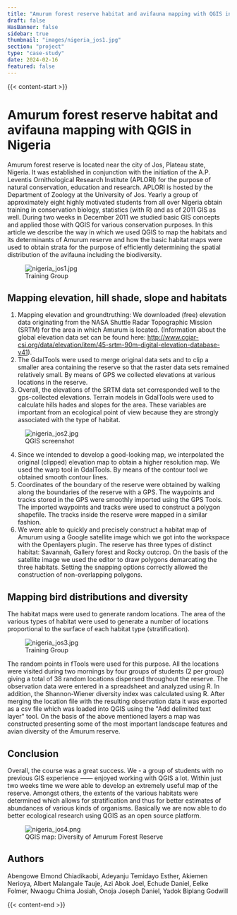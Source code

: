 ```yaml
---
title: "Amurum forest reserve habitat and avifauna mapping with QGIS in Nigeria"
draft: false
HasBanner: false
sidebar: true
thumbnail: "images/nigeria_jos1.jpg"
section: "project"
type: "case-study"
date: 2024-02-16
featured: false
---
```

{{< content-start >}}

# Amurum forest reserve habitat and avifauna mapping with QGIS in Nigeria

Amurum forest reserve is located near the city of Jos, Plateau state, Nigeria. It was established in conjunction with the initiation of the A.P. Leventis Ornithological Research Institute (APLORI) for the purpose of natural conservation, education and research. APLORI is hosted by the Department of Zoology at the University of Jos. Yearly a group of approximately eight highly motivated students from all over Nigeria obtain training in conservation biology, statistics (with R) and as of 2011 GIS as well. During two weeks in December 2011 we studied basic GIS concepts and applied those with QGIS for various conservation purposes. In this article we describe the way in which we used QGIS to map the habitats and its determinants of Amurum reserve and how the basic habitat maps were used to obtain strata for the purpose of efficiently determining the spatial distribution of the avifauna including the biodiversity.

<figure>
<img src="../images/nigeria_jos1.jpg" class="align-right" alt="nigeria_jos1.jpg" />
<figcaption>Training Group</figcaption>
</figure>

## Mapping elevation, hill shade, slope and habitats

1)  Mapping elevation and groundtruthing: We downloaded (free) elevation data originating from the NASA Shuttle Radar Topographic Mission (SRTM) for the area in which Amurum is located. (Information about the global elevation data set can be found here: <http://www.cgiar-csi.org/data/elevation/item/45-srtm-90m-digital-elevation-database-v41>).
2)  The GdalTools were used to merge original data sets and to clip a smaller area containing the reserve so that the raster data sets remained relatively small. By means of GPS we collected elevations at various locations in the reserve.
3)  Overall, the elevations of the SRTM data set corresponded well to the gps-collected elevations. Terrain models in GdalTools were used to calculate hills hades and slopes for the area. These variables are important from an ecological point of view because they are strongly associated with the type of habitat.

<figure>
<img src="../images/nigeria_jos2.jpg" class="align-right" alt="nigeria_jos2.jpg" />
<figcaption>QGIS screenshot</figcaption>
</figure>

4)  Since we intended to develop a good-looking map, we interpolated the original (clipped) elevation map to obtain a higher resolution map. We used the warp tool in GdalTools. By means of the contour tool we obtained smooth contour lines.
5)  Coordinates of the boundary of the reserve were obtained by walking along the boundaries of the reserve with a GPS. The waypoints and tracks stored in the GPS were smoothly imported using the GPS Tools. The imported waypoints and tracks were used to construct a polygon shapefile. The tracks inside the reserve were mapped in a similar fashion.
6)  We were able to quickly and precisely construct a habitat map of Amurum using a Google satellite image which we got into the workspace with the Openlayers plugin. The reserve has three types of distinct habitat: Savannah, Gallery forest and Rocky outcrop. On the basis of the satellite image we used the editor to draw polygons demarcating the three habitats. Setting the snapping options correctly allowed the construction of non-overlapping polygons.

## Mapping bird distributions and diversity

The habitat maps were used to generate random locations. The area of the various types of habitat were used to generate a number of locations proportional to the surface of each habitat type (stratification).

<figure>
<img src="../images/nigeria_jos3.jpg" class="align-right" alt="nigeria_jos3.jpg" />
<figcaption>Training Group</figcaption>
</figure>

The random points in fTools were used for this purpose. All the locations were visited during two mornings by four groups of students (2 per group) giving a total of 38 random locations dispersed throughout the reserve. The observation data were entered in a spreadsheet and analyzed using R. In addition, the Shannon-Wiener diversity index was calculated using R. After merging the location file with the resulting observation data it was exported as a csv file which was loaded into QGIS using the "Add delimited text layer" tool. On the basis of the above mentioned layers a map was constructed presenting some of the most important landscape features and avian diversity of the Amurum reserve.

## Conclusion

Overall, the course was a great success. We - a group of students with no previous GIS experience —— enjoyed working with QGIS a lot. Within just two weeks time we were able to develop an extremely useful map of the reserve. Amongst others, the extents of the various habitats were determined which allows for stratification and thus for better estimates of abundances of various kinds of organisms. Basically we are now able to do better ecological research using QGIS as an open source platform.

<figure>
<img src="../images/nigeria_jos4.png" class="align-right" alt="nigeria_jos4.png" />
<figcaption>QGIS map: Diversity of Amurum Forest Reserve</figcaption>
</figure>

## Authors

Abengowe Elmond Chiadikaobi, Adeyanju Temidayo Esther, Akiemen Nerioya, Albert Malangale Tauje, Azi Abok Joel, Echude Daniel, Eelke Folmer, Nwaogu Chima Josiah, Onoja Joseph Daniel, Yadok Biplang Godwill

{{< content-end >}}
